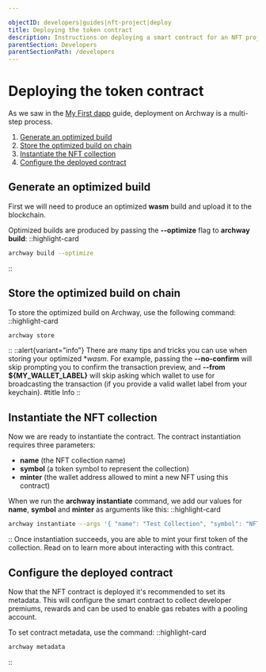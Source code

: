 ```yaml
---

objectID: developers|guides|nft-project|deploy
title: Deploying the token contract
description: Instructions on deploying a smart contract for an NFT project on Archway
parentSection: Developers
parentSectionPath: /developers
---
```


# Deploying the token contract

As we saw in the [My First dapp](../3.my-first-dapp/3.deploy.md) guide, deployment on Archway is a multi-step process.

1. [Generate an optimized build](#generate-an-optimized-build)
2. [Store the optimized build on chain](#store-the-optimized-build-on-chain)
3. [Instantiate the NFT collection](#instantiate-the-nft-collection)
4. [Configure the deployed contract](#configure-the-deployed-contract)

## Generate an optimized build

First we will need to produce an optimized **wasm** build and upload it to the blockchain.

Optimized builds are produced by passing the **--optimize** flag to **archway build**:
::highlight-card

```bash
archway build --optimize
```

::

## Store the optimized build on chain

To store the optimized build on Archway, use the following command:
::highlight-card

```bash
archway store
```

::
::alert{variant="info"}
There are many tips and tricks you can use when storing your optimized **wasm*. For example, passing the **--no-confirm** will skip prompting you to confirm the transaction preview, and **--from ${MY_WALLET_LABEL}** will skip asking which wallet to use for broadcasting the transaction (if you provide a valid wallet label from your keychain).
#title
Info
::

## Instantiate the NFT collection

Now we are ready to instantiate the contract. The contract instantiation requires three parameters:

- **name** (the NFT collection name)
- **symbol** (a token symbol to represent the collection)
- **minter** (the wallet address allowed to mint a new NFT using this contract)

When we run the **archway instantiate** command, we add our values for **name**, **symbol** and **minter** as arguments like this:
::highlight-card

```bash
archway instantiate --args '{ "name": "Test Collection", "symbol": "NFTEST", "minter": "archway1f395p0gg67mmfd5zcqvpnp9cxnu0hg6r9hfczq" }'
```

::
Once instantiation succeeds, you are able to mint your first token of the collection. Read on to learn more about interacting with this contract.

## Configure the deployed contract

Now that the NFT contract is deployed it's recommended to set its metadata. This will configure the smart contract to collect developer premiums, rewards and can be used to enable gas rebates with a pooling account.

To set contract metadata, use the command:
::highlight-card

```bash
archway metadata
```

::
